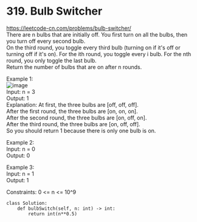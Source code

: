 # 319. Bulb Switcher
https://leetcode-cn.com/problems/bulb-switcher/  
There are n bulbs that are initially off. You first turn on all the bulbs, then you turn off every second bulb.  
On the third round, you toggle every third bulb (turning on if it's off or turning off if it's on). For the ith round, you toggle every i bulb. For the nth round, you only toggle the last bulb.  
Return the number of bulbs that are on after n rounds.  

Example 1:  
![image](https://user-images.githubusercontent.com/60777462/156893405-930e3df5-258c-44b0-b38b-71374ff65ce3.png)  
Input: n = 3  
Output: 1  
Explanation: At first, the three bulbs are [off, off, off].  
After the first round, the three bulbs are [on, on, on].  
After the second round, the three bulbs are [on, off, on].  
After the third round, the three bulbs are [on, off, off].   
So you should return 1 because there is only one bulb is on.  

Example 2:  
Input: n = 0  
Output: 0  

Example 3:  
Input: n = 1  
Output: 1  

Constraints:
0 <= n <= 10^9  

``` python3
class Solution:
    def bulbSwitch(self, n: int) -> int:
        return int(n**0.5)
```
